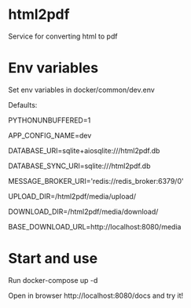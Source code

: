 # html2pdf
Service for converting html to pdf

# Env variables
Set env variables in docker/common/dev.env

Defaults:

PYTHONUNBUFFERED=1

APP_CONFIG_NAME=dev

DATABASE_URI=sqlite+aiosqlite:///html2pdf.db

DATABASE_SYNC_URI=sqlite:///html2pdf.db


MESSAGE_BROKER_URI='redis://redis_broker:6379/0'

UPLOAD_DIR=/html2pdf/media/upload/

DOWNLOAD_DIR=/html2pdf/media/download/

BASE_DOWNLOAD_URL=http://localhost:8080/media

# Start and use
Run docker-compose up -d

Open in browser http://localhost:8080/docs and try it!

